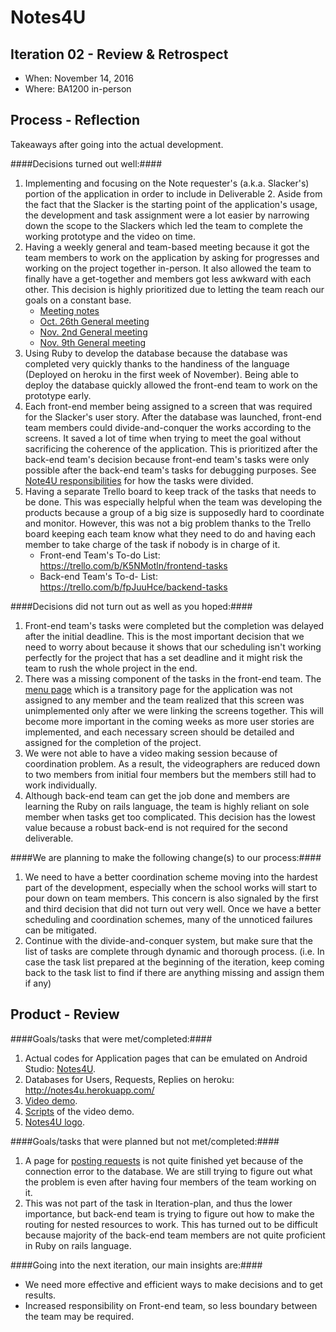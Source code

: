 # Notes4U

## Iteration 02 - Review & Retrospect

 * When: November 14, 2016
 * Where: BA1200 in-person

## Process - Reflection

Takeaways after going into the actual development.

####Decisions turned out well:####

 1. Implementing and focusing on the Note requester's (a.k.a. Slacker's) portion of the application in order to include in Deliverable 2. Aside from the fact that the Slacker is the starting point of the application's usage, the development and task assignment were a lot easier by narrowing down the scope to the Slackers which led the team to complete the working prototype and the video on time.
 2. Having a weekly general and team-based meeting because it got the team members to work on the application by asking for progresses and working on the project together in-person. It also allowed the team to finally have a get-together and members got less awkward with each other. This decision is highly prioritized due to letting the team reach our goals on a constant base.
    * [Meeting notes](https://github.com/csc301-fall-2016/project-team-19/tree/master/meeting_notes)
    * [Oct. 26th General meeting](https://trello.com/b/DNriMWwi/iteration-3-meeting-notes)
    * [Nov. 2nd General meeting](https://trello.com/b/4HBqngjm/iteration-4-meeting-notes)
    * [Nov. 9th General meeting](https://trello.com/b/pA00rNHs/iteration-meeting-5)
 3. Using Ruby to develop the database because the database was completed very quickly thanks to the handiness of the language (Deployed on heroku in the first week of November). Being able to deploy the database quickly allowed the front-end team to work on the prototype early.
 4. Each front-end member being assigned to a screen that was required for the Slacker's user story. After the database was launched, front-end team members could divide-and-conquer the works according to the screens. It saved a lot of time when trying to meet the goal without sacrificing the coherence of the application. This is prioritized after the back-end team's decision because front-end team's tasks were only possible after the back-end team's tasks for debugging purposes. See [Note4U responsibilities](https://github.com/csc301-fall-2016/project-team-19/tree/master/Notes4U) for how the tasks were divided.
 5. Having a separate Trello board to keep track of the tasks that needs to be done. This was especially helpful when the team was developing the products because a group of a big size is supposedly hard to coordinate and monitor. However, this was not a big problem thanks to the Trello board keeping each team know what they need to do and having each member to take charge of the task if nobody is in charge of it.
    * Front-end Team's To-do List: https://trello.com/b/K5NMotln/frontend-tasks
    * Back-end Team's To-d- List: https://trello.com/b/fpJuuHce/backend-tasks




####Decisions did not turn out as well as you hoped:####

 1. Front-end team's tasks were completed but the completion was delayed after the initial deadline. This is the most important decision that we need to worry about because it shows that our scheduling isn't working perfectly for the project that has a set deadline and it might risk the team to rush the whole project in the end.
 2. There was a missing component of the tasks in the front-end team. The [menu page](https://github.com/csc301-fall-2016/project-team-19/blob/master/Notes4U/app/src/main/java/team19/notes4u/MainActivity.java) which is a transitory page for the application was not assigned to any member and the team realized that this screen was unimplemented only after we were linking the screens together. This will become more important in the coming weeks as more user stories are implemented, and each necessary screen should be detailed and assigned for the completion of the project.
 3. We were not able to have a video making session because of coordination problem. As a result, the videographers are reduced down to two members from initial four members but the members still had to work individually.
 4. Although back-end team can get the job done and members are learning the Ruby on rails language, the team is highly reliant on sole member when tasks get too complicated. This decision has the lowest value because a robust back-end is not required for the second deliverable.

####We are planning to make the following change(s) to our process:####

 1. We need to have a better coordination scheme moving into the hardest part of the development, especially when the school works will start to pour down on team members. This concern is also signaled by the first and third decision that did not turn out very well. Once we have a better scheduling and coordination schemes, many of the unnoticed failures can be mitigated.
 2. Continue with the divide-and-conquer system, but make sure that the list of tasks are complete through dynamic and thorough process. (i.e. In case the task list prepared at the beginning of the iteration, keep coming back to the task list to find if there are anything missing and assign them if any)

## Product - Review

####Goals/tasks that were met/completed:####

 1. Actual codes for Application pages that can be emulated on Android Studio: [Notes4U](https://github.com/csc301-fall-2016/project-team-19/tree/master/Notes4U).
 2. Databases for Users, Requests, Replies on heroku: http://notes4u.herokuapp.com/
 3. [Video demo](https://github.com/csc301-fall-2016/project-team-19/blob/master/deliverables/Video_demo.mp4).
 4. [Scripts](https://github.com/csc301-fall-2016/project-team-19/blob/master/artifacts/script.txt) of the video demo.
 5. [Notes4U logo](https://github.com/csc301-fall-2016/project-team-19/blob/master/Notes4U/app/src/main/res/drawable/logo2.png).

####Goals/tasks that were planned but not met/completed:####

 1. A page for [posting requests](https://github.com/csc301-fall-2016/project-team-19/blob/master/Notes4U/app/src/main/java/team19/notes4u/PostActivity.java) is not quite finished yet because of the connection error to the database. We are still trying to figure out what the problem is even after having four members of the team working on it.
 2. This was not part of the task in Iteration-plan, and thus the lower importance, but back-end team is trying to figure out how to make the routing for nested resources to work. This has turned out to be difficult because majority of the back-end team members are not quite proficient in Ruby on rails language.


####Going into the next iteration, our main insights are:####

 * We need more effective and efficient ways to make decisions and to get results.
 * Increased responsibility on Front-end team, so less boundary between the team may be required.
